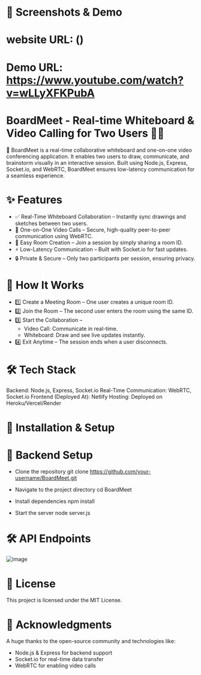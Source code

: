 # 

# 📸 Screenshots & Demo
# website URL: ()
# Demo URL: https://www.youtube.com/watch?v=wLLyXFKPubA
<!-- ![WhatsApp Image 2025-02-19 at 10 31 34 PM](https://github.com/user-attachments/assets/c141a9c8-304d-4496-abd0-cbaa6dc9be01)
![WhatsApp Image 2025-02-19 at 10 31 35 PM](https://github.com/user-attachments/assets/9c37b00a-22ac-47fd-a952-9084b0897e3a)
![WhatsApp Image 2025-02-19 at 10 31 34 PM (1)](https://github.com/user-attachments/assets/77df9466-c3fb-4525-bdb0-84f752c83760)
![WhatsApp Image 2025-02-19 at 10 31 36 PM](https://github.com/user-attachments/assets/01b6439a-2af3-4097-9dbe-da80d9fc8613)
![WhatsApp Image 2025-02-19 at 10 32 26 PM](https://github.com/user-attachments/assets/96fbbb7a-0a3c-4137-81da-9e130e9b7ec1)
![WhatsApp Image 2025-02-19 at 10 31 37 PM](https://github.com/user-attachments/assets/87ee0289-fde8-4819-94e0-238eb9bd46ad)
![WhatsApp Image 2025-02-19 at 10 31 36 PM (1)](https://github.com/user-attachments/assets/5fd1e9bc-44b8-4cf6-ba81-cdf015d02db5) -->


#  BoardMeet - Real-time Whiteboard & Video Calling for Two Users 🎨🎥
🚀 BoardMeet is a real-time collaborative whiteboard and one-on-one video conferencing application. It enables two users to draw, communicate, and brainstorm visually in an interactive session.
Built using Node.js, Express, Socket.io, and WebRTC, BoardMeet ensures low-latency communication for a seamless experience.


# ✨ Features
* ✅ Real-Time Whiteboard Collaboration – Instantly sync drawings and sketches between two users.
* 🎥 One-on-One Video Calls – Secure, high-quality peer-to-peer communication using WebRTC.
* 🔗 Easy Room Creation – Join a session by simply sharing a room ID.
* ⚡ Low-Latency Communication – Built with Socket.io for fast updates.
* 🔒 Private & Secure – Only two participants per session, ensuring privacy.

# 📌 How It Works
* 1️⃣ Create a Meeting Room – One user creates a unique room ID.
* 2️⃣ Join the Room – The second user enters the room using the same ID.
* 3️⃣ Start the Collaboration –
   * Video Call: Communicate in real-time.
   * Whiteboard: Draw and see live updates instantly.
* 4️⃣ Exit Anytime – The session ends when a user disconnects.


# 🛠️ Tech Stack
Backend: Node.js, Express, Socket.io
Real-Time Communication: WebRTC, Socket.io
Frontend (Deployed At): Netlify
Hosting: Deployed on Heroku/Vercel/Render


# 🚀 Installation & Setup
# 🔧 Backend Setup
 * Clone the repository
   git clone https://github.com/your-username/BoardMeet.git

*  Navigate to the project directory
   cd BoardMeet

*  Install dependencies
   npm install

* Start the server
  node server.js


# 🛠 API Endpoints
![image](https://github.com/user-attachments/assets/0d7a914b-c6b9-41f7-9efa-50ae5c63de12)


# 📜 License
This project is licensed under the MIT License.


# 🙏 Acknowledgments
A huge thanks to the open-source community and technologies like:
* Node.js & Express for backend support
* Socket.io for real-time data transfer
* WebRTC for enabling video calls
